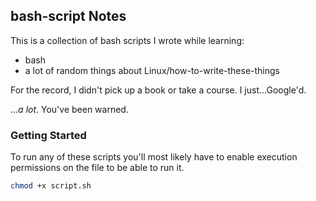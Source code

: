 ## bash-script Notes

This is a collection of bash scripts I wrote while learning:

- bash
- a lot of random things about Linux/how-to-write-these-things

For the record, I didn't pick up a book or take a course. I just...Google'd. 

...*a lot*. You've been warned.

### Getting Started

To run any of these scripts you'll most likely have to enable execution permissions on the file to be able to run it.

```bash
chmod +x script.sh
```